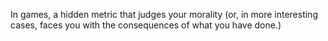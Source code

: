In games, a hidden metric that judges your morality (or, in more interesting cases, faces you with the consequences of what you have done.)
